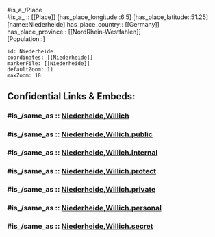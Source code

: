 ﻿---
confidential: public
isDeleted: false
location:
- 51.25
- 6.5
mapmarker: city
mapzoom:
- 7
- 12
SpocWebEntityId: 32905
tags:
- geo/City
type: City
---

#is_a_/Place  
#is_a_ :: [[Place]] 
[has_place_longitude::6.5] 
[has_place_latitude::51.25] 
[name::Niederheide] 
has_place_country:: [[Germany]]  
has_place_province:: [[NordRhein-Westfahlen]]  
[Population::] 



```leaflet
id: Niederheide
coordinates: [[Niederheide]] 
markerFile: [[Niederheide]] 
defaultZoom: 11 
maxZoom: 18
```


## Confidential Links & Embeds: 

### #is_/same_as :: [Niederheide,Willich](/_Standards/Earth/Continent/Europe/Europe~Central/Germany/Germany~West/Nordrhein-Westfalen/counties~NW/Viersen/cities~Viersen/Willich/Niederheide,Willich.md) 

### #is_/same_as :: [Niederheide,Willich.public](/_public/Earth/Continent/Europe/Europe~Central/Germany/Germany~West/Nordrhein-Westfalen/counties~NW/Viersen/cities~Viersen/Willich/Niederheide,Willich.public.md) 

### #is_/same_as :: [Niederheide,Willich.internal](/_internal/Earth/Continent/Europe/Europe~Central/Germany/Germany~West/Nordrhein-Westfalen/counties~NW/Viersen/cities~Viersen/Willich/Niederheide,Willich.internal.md) 

### #is_/same_as :: [Niederheide,Willich.protect](/_protect/Earth/Continent/Europe/Europe~Central/Germany/Germany~West/Nordrhein-Westfalen/counties~NW/Viersen/cities~Viersen/Willich/Niederheide,Willich.protect.md) 

### #is_/same_as :: [Niederheide,Willich.private](/_private/Earth/Continent/Europe/Europe~Central/Germany/Germany~West/Nordrhein-Westfalen/counties~NW/Viersen/cities~Viersen/Willich/Niederheide,Willich.private.md) 

### #is_/same_as :: [Niederheide,Willich.personal](/_personal/Earth/Continent/Europe/Europe~Central/Germany/Germany~West/Nordrhein-Westfalen/counties~NW/Viersen/cities~Viersen/Willich/Niederheide,Willich.personal.md) 

### #is_/same_as :: [Niederheide,Willich.secret](/_secret/Earth/Continent/Europe/Europe~Central/Germany/Germany~West/Nordrhein-Westfalen/counties~NW/Viersen/cities~Viersen/Willich/Niederheide,Willich.secret.md)

